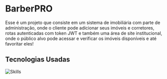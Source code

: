 # BarberPRO

Esse é um projeto que consiste em um sistema de imobiliária com parte de administração, onde o cliente pode adicionar seus imóveis e corretores, rotas autenticadas com token JWT e também uma área de site institucional, onde o público alvo pode acessar e verificar os imóveis disponíveis e até favoritar eles!




## Tecnologias Usadas
![Skills](https://skills.thijs.gg/icons?i=html,css,js,ts,nodejs,figma,next,postgres&theme=light)
